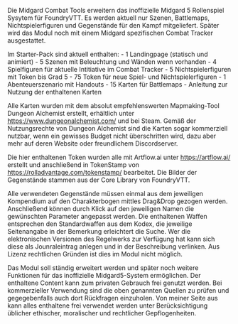 Die Midgard Combat Tools erweitern das inoffizielle Midgard 5 Rollenspiel Sysytem für FoundryVTT. Es werden aktuell nur Szenen, Battlemaps, Nichtspielerfiguren und Gegenstände für den Kampf mitgeliefert. Später wird das Modul noch mit einem Midgard spezifischen Combat Tracker ausgestattet.

Im Starter-Pack sind aktuell enthalten:
    - 1 Landingpage (statisch und animiert)
    - 5 Szenen mit Beleuchtung und Wänden wenn vorhanden
    - 4 Spielfiguren für aktuelle Intitiative im Combat Tracker
    - 5 Nichtspielerfiguren mit Token bis Grad 5
    - 75 Token für neue Spiel- und Nichtspielerfiguren
    - 1 Abenteuerszenario mit Handouts
    - 15 Karten für Battlemaps
    - Anleitung zur Nutzung der enthaltenen Karten

Alle Karten wurden mit dem absolut empfehlenswerten Mapmaking-Tool Dungeon Alchemist erstellt, erhältlich unter https://www.dungeonalchemist.com/ und bei Steam. Gemäß der Nutzungsrechte von Dungeon Alchemist sind die Karten sogar kommerziell nutzbar, wenn ein gewisses Budget nicht überschritten wird, dazu aber mehr auf deren Website oder freundlichem Discordserver.

Die hier enthaltenen Token wurden alle mit Artflow.ai unter https://artflow.ai/ erstellt und anschließend in TokenStamp von https://rolladvantage.com/tokenstamp/ bearbeitet. Die Bilder der Gegenstände stammen aus der Core Library von FoundryVTT.

Alle verwendeten Gegenstände müssen einmal aus dem jeweiligen Kompendium auf den Charakterbogen mittles Drag&Drop gezogen werden. Anschließend können durch Klick auf den jeweiligen Namen die gewünschten Parameter angepasst werden. Die enthaltenen Waffen entsprechen den Standardwaffen aus dem Kodex, die jeweilige Seitenangabe in der Bemerkung erleichtert die Suche. Wer die elektronischen Versionen des Regelwerks zur Verfügung hat kann sich diese als Jounraleintrag anlegen und in der Beschreibung verlinken. Aus Lizenz rechtlichen Gründen ist dies im Modul nicht möglich.

Das Modul soll ständig erweitert werden und später noch weitere Funktionen für das inoffizielle Midgard5-System ermöglichen.
Der enthaltene Content kann zum privaten Gebrauch frei genutzt werden. Bei kommerzieller Verwendung sind die oben genannten Quellen zu prüfen und gegegebenfalls auch dort Rückfragen einzuholen. Von meiner Seite aus kann alles enthaltene frei verwendet werden unter Berücksichtigung üblicher ethischer, moralischer und rechtlicher Gepflogenheiten.